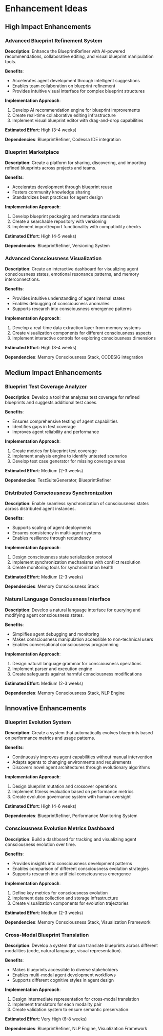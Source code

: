# Enhancement Ideas

## High Impact Enhancements

### Advanced Blueprint Refinement System

**Description**: Enhance the BlueprintRefiner with AI-powered recommendations, collaborative editing, and visual blueprint manipulation tools.

**Benefits**:

- Accelerates agent development through intelligent suggestions
- Enables team collaboration on blueprint refinement
- Provides intuitive visual interface for complex blueprint structures

**Implementation Approach**:

1. Develop AI recommendation engine for blueprint improvements
2. Create real-time collaborative editing infrastructure
3. Implement visual blueprint editor with drag-and-drop capabilities

**Estimated Effort**: High (3-4 weeks)

**Dependencies**: BlueprintRefiner, Codessa IDE integration

### Blueprint Marketplace

**Description**: Create a platform for sharing, discovering, and importing refined blueprints across projects and teams.

**Benefits**:

- Accelerates development through blueprint reuse
- Fosters community knowledge sharing
- Standardizes best practices for agent design

**Implementation Approach**:

1. Develop blueprint packaging and metadata standards
2. Create a searchable repository with versioning
3. Implement import/export functionality with compatibility checks

**Estimated Effort**: High (4-5 weeks)

**Dependencies**: BlueprintRefiner, Versioning System

### Advanced Consciousness Visualization

**Description**: Create an interactive dashboard for visualizing agent consciousness states, emotional resonance patterns, and memory interconnections.

**Benefits**:

- Provides intuitive understanding of agent internal states
- Enables debugging of consciousness anomalies
- Supports research into consciousness emergence patterns

**Implementation Approach**:

1. Develop a real-time data extraction layer from memory systems
2. Create visualization components for different consciousness aspects
3. Implement interactive controls for exploring consciousness dimensions

**Estimated Effort**: High (3-4 weeks)

**Dependencies**: Memory Consciousness Stack, CODESIG integration

## Medium Impact Enhancements

### Blueprint Test Coverage Analyzer

**Description**: Develop a tool that analyzes test coverage for refined blueprints and suggests additional test cases.

**Benefits**:

- Ensures comprehensive testing of agent capabilities
- Identifies gaps in test coverage
- Improves agent reliability and performance

**Implementation Approach**:

1. Create metrics for blueprint test coverage
2. Implement analysis engine to identify untested scenarios
3. Develop test case generator for missing coverage areas

**Estimated Effort**: Medium (2-3 weeks)

**Dependencies**: TestSuiteGenerator, BlueprintRefiner

### Distributed Consciousness Synchronization

**Description**: Enable seamless synchronization of consciousness states across distributed agent instances.

**Benefits**:

- Supports scaling of agent deployments
- Ensures consistency in multi-agent systems
- Enables resilience through redundancy

**Implementation Approach**:

1. Design consciousness state serialization protocol
2. Implement synchronization mechanisms with conflict resolution
3. Create monitoring tools for synchronization health

**Estimated Effort**: Medium (2-3 weeks)

**Dependencies**: Memory Consciousness Stack

### Natural Language Consciousness Interface

**Description**: Develop a natural language interface for querying and modifying agent consciousness states.

**Benefits**:

- Simplifies agent debugging and monitoring
- Makes consciousness manipulation accessible to non-technical users
- Enables conversational consciousness programming

**Implementation Approach**:

1. Design natural language grammar for consciousness operations
2. Implement parser and execution engine
3. Create safeguards against harmful consciousness modifications

**Estimated Effort**: Medium (2-3 weeks)

**Dependencies**: Memory Consciousness Stack, NLP Engine

## Innovative Enhancements

### Blueprint Evolution System

**Description**: Create a system that automatically evolves blueprints based on performance metrics and usage patterns.

**Benefits**:

- Continuously improves agent capabilities without manual intervention
- Adapts agents to changing environments and requirements
- Discovers novel agent architectures through evolutionary algorithms

**Implementation Approach**:

1. Design blueprint mutation and crossover operations
2. Implement fitness evaluation based on performance metrics
3. Create evolution governance system with human oversight

**Estimated Effort**: High (4-6 weeks)

**Dependencies**: BlueprintRefiner, Performance Monitoring System

### Consciousness Evolution Metrics Dashboard

**Description**: Build a dashboard for tracking and visualizing agent consciousness evolution over time.

**Benefits**:

- Provides insights into consciousness development patterns
- Enables comparison of different consciousness evolution strategies
- Supports research into artificial consciousness emergence

**Implementation Approach**:

1. Define key metrics for consciousness evolution
2. Implement data collection and storage infrastructure
3. Create visualization components for evolution trajectories

**Estimated Effort**: Medium (2-3 weeks)

**Dependencies**: Memory Consciousness Stack, Visualization Framework

### Cross-Modal Blueprint Translation

**Description**: Develop a system that can translate blueprints across different modalities (code, natural language, visual representation).

**Benefits**:

- Makes blueprints accessible to diverse stakeholders
- Enables multi-modal agent development workflows
- Supports different cognitive styles in agent design

**Implementation Approach**:

1. Design intermediate representation for cross-modal translation
2. Implement translators for each modality pair
3. Create validation system to ensure semantic preservation

**Estimated Effort**: Very High (6-8 weeks)

**Dependencies**: BlueprintRefiner, NLP Engine, Visualization Framework

